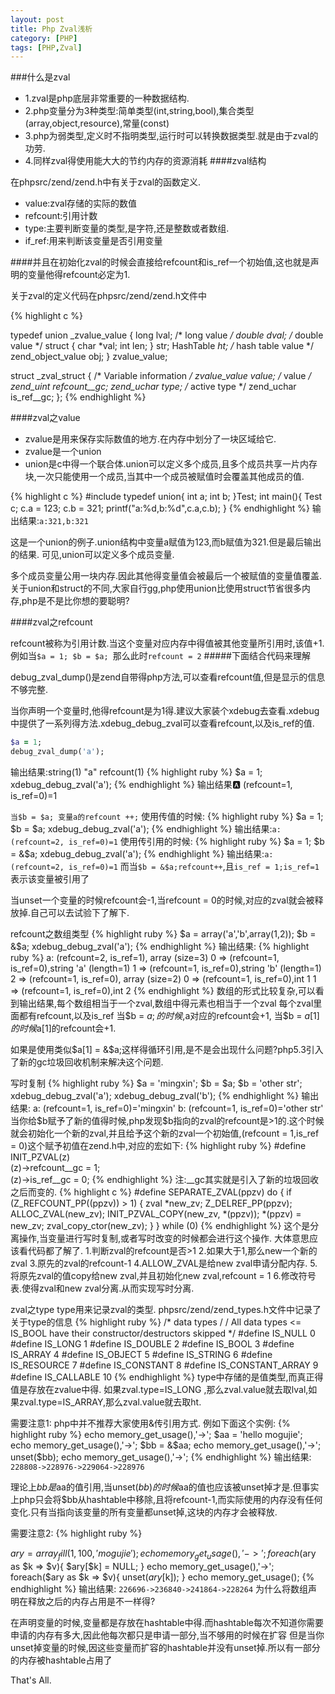 ```yaml
---
layout: post
title: Php Zval浅析
category: [PHP]
tags: [PHP,Zval]
---
```

###什么是zval
* 1.zval是php底层非常重要的一种数据结构.
* 2.php变量分为3种类型:简单类型(int,string,bool),集合类型(array,object,resource),常量(const)
* 3.php为弱类型,定义时不指明类型,运行时可以转换数据类型.就是由于zval的功劳.
* 4.同样zval得使用能大大的节约内存的资源消耗
####zval结构

在phpsrc/zend/zend.h中有关于zval的函数定义.

* value:zval存储的实际的数值
* refcount:引用计数
* type:主要判断变量的类型,是字符,还是整数或者数组.
* if_ref:用来判断该变量是否引用变量

####并且在初始化zval的时候会直接给refcount和is_ref一个初始值,这也就是声明的变量他得refcount必定为1.

关于zval的定义代码在phpsrc/zend/zend.h文件中

{% highlight c %}

typedef union _zvalue_value {
long lval; /* long value */
double dval; /* double value */
struct {
char *val;
int len;
} str;
HashTable *ht; /* hash table value */
zend_object_value obj;
} zvalue_value;

struct _zval_struct {
/* Variable information */
zvalue_value value; /* value */
zend_uint refcount__gc;
zend_uchar type; /* active type */
zend_uchar is_ref__gc;
};
{% endhighlight %}

####zval之value

* zvalue是用来保存实际数值的地方.在内存中划分了一块区域给它.
* zvalue是一个union
* 
	union是c中得一个联合体.union可以定义多个成员,且多个成员共享一片内存块,一次只能使用一个成员,当其中一个成员被赋值时会覆盖其他成员的值.
	
{% highlight c %}
#include
typedef union{
int a;
int b;
}Test;
int main(){
Test c;
c.a = 123;
c.b = 321;
printf("a:%d,b:%d",c.a,c.b);
}
{% endhighlight %}
输出结果:`a:321,b:321`

这是一个union的例子.union结构中变量a赋值为123,而b赋值为321.但是最后输出的结果.
可见,union可以定义多个成员变量.

多个成员变量公用一块内存.因此其他得变量值会被最后一个被赋值的变量值覆盖.关于union和struct的不同,大家自行gg,php使用union比使用struct节省很多内存,php是不是比你想的要聪明?

####zval之refcount

refcount被称为引用计数.当这个变量对应内存中得值被其他变量所引用时,该值+1.
例如当`$a = 1; $b = $a; `那么此时`refcount = 2`
#####下面结合代码来理解

debug_zval_dump()是zend自带得php方法,可以查看refcount值,但是显示的信息不够完整.

当你声明一个变量时,他得refcount是为1得.建议大家装个xdebug去查看.xdebug中提供了一系列得方法.xdebug_debug_zval可以查看refcount,以及is_ref的值.

```ruby
$a = 1;
debug_zval_dump('a');
```

输出结果:string(1) "a" refcount(1)
{% highlight ruby %}
$a = 1;
xdebug_debug_zval('a');
{% endhighlight %}
输出结果:a: (refcount=1, is_ref=0)=1

`当$b = $a; 变量a的refcount ++;`
使用传值的时候:
{% highlight ruby %}
$a = 1;
$b = $a;
xdebug_debug_zval('a');
{% endhighlight %}
输出结果:`a: (refcount=2, is_ref=0)=1`
使用传引用的时候:
{% highlight ruby %}
$a = 1;
$b = &$a;
xdebug_debug_zval('a');
{% endhighlight %}
输出结果:`a: (refcount=2, is_ref=0)=1`
而当`$b = &$a;refcount++`,且`is_ref = 1;is_ref=1`表示该变量被引用了

当unset一个变量的时候refcount会-1,当refcount = 0的时候,对应的zval就会被释放掉.自己可以去试验下了解下.

refcount之数组类型
{% highlight ruby %}
$a = array('a','b',array(1,2));
$b = &$a;
xdebug_debug_zval('a');
{% endhighlight %}
输出结果:
{% highlight ruby %}
a:
(refcount=2, is_ref=1),
array (size=3)
0 => (refcount=1, is_ref=0),string 'a' (length=1)
1 => (refcount=1, is_ref=0),string 'b' (length=1)
2 => (refcount=1, is_ref=0),
array (size=2)
0 => (refcount=1, is_ref=0),int 1
1 => (refcount=1, is_ref=0),int 2
{% endhighlight %}
数组的形式比较复杂,可以看到输出结果,每个数组相当于一个zval,数组中得元素也相当于一个zval
每个zval里面都有refcount,以及is_ref
当$b = $a;的时候,$a对应的refcount会+1,
当$b = $a[1]的时候$a[1]的refcount会+1.

如果是使用类似$a[1] = &$a;这样得循环引用,是不是会出现什么问题?php5.3引入了新的gc垃圾回收机制来解决这个问题.

写时复制
{% highlight ruby %}
$a = 'mingxin';
$b = $a;
$b = 'other str';
xdebug_debug_zval('a');
xdebug_debug_zval('b');
{% endhighlight %}
输出结果:
a: (refcount=1, is_ref=0)='mingxin'
b: (refcount=1, is_ref=0)='other str'
当你给$b赋予了新的值得时候,php发现$b指向的zval的refcount是>1的.这个时候就会初始化一个新的zval,并且给予这个新的zval一个初始值,(refcount = 1,is_ref = 0)这个赋予初值在zend.h中,对应的宏如下:
{% highlight ruby %}
#define INIT_PZVAL(z) \
(z)->refcount__gc = 1; \
(z)->is_ref__gc = 0;
{% endhighlight %}
注:__gc其实就是引入了新的垃圾回收之后而变的.
{% highlight c %}
#define SEPARATE_ZVAL(ppzv)
do {
if (Z_REFCOUNT_PP((ppzv)) > 1) {
zval *new_zv;
Z_DELREF_PP(ppzv);
ALLOC_ZVAL(new_zv);
INIT_PZVAL_COPY(new_zv, *(ppzv));
*(ppzv) = new_zv;
zval_copy_ctor(new_zv);
}
} while (0)
{% endhighlight %}
这个是分离操作,当变量进行写时复制,或者写时改变的时候都会进行这个操作.
大体意思应该看代码都了解了.
1.判断zval的refcount是否>1
2.如果大于1,那么new一个新的zval
3.原先的zval的refcount-1
4.ALLOW_ZVAL是给new zval申请分配内存.
5.将原先zval的值copy给new zval,并且初始化new zval,refcount = 1
6.修改符号表.使得zval和new zval分离.从而实现写时分离.

zval之type
type用来记录zval的类型.
phpsrc/zend/zend_types.h文件中记录了关于type的信息
{% highlight ruby %}
/* data types /
/ All data types <= IS_BOOL have their constructor/destructors skipped */
#define IS_NULL 0
#define IS_LONG 1
#define IS_DOUBLE 2
#define IS_BOOL 3
#define IS_ARRAY 4
#define IS_OBJECT 5
#define IS_STRING 6
#define IS_RESOURCE 7
#define IS_CONSTANT 8
#define IS_CONSTANT_ARRAY 9
#define IS_CALLABLE 10
{% endhighlight %}
type中存储的是值类型,而真正得值是存放在zvalue中得. 如果zval.type=IS_LONG ,那么zval.value就去取lval,如果zval.type=IS_ARRAY,那么zval.value就去取ht.

需要注意1: 
php中并不推荐大家使用&传引用方式. 
例如下面这个实例:
{% highlight ruby %}
echo memory_get_usage(),'->';
$aa = 'hello mogujie';
echo memory_get_usage(),'->';
$bb = &$aa;
echo memory_get_usage(),'->';
unset($bb);
echo memory_get_usage(),'->';
{% endhighlight %}
输出结果:
`228808->228976->229064->228976`

理论上$bb是$aa的值引用,当unset($bb)的时候$aa的值也应该被unset掉才是.但事实上php只会将$bb从hashtable中移除,且将refcount-1,而实际使用的内存没有任何变化.只有当指向该变量的所有变量都unset掉,这块的内存才会被释放.

需要注意2:
{% highlight ruby %}

$ary = array_fill(1,100,'mogujie');
echo memory_get_usage(),'->';
foreach($ary as $k => $v){
$ary[$k] = NULL;
}
echo memory_get_usage(),'->';
foreach($ary as $k => $v){
unset($ary[$k]);
}
echo memory_get_usage();
{% endhighlight %}
输出结果:
`226696->236840->241864->228264`
为什么将数组声明在释放之后的内存占用是不一样得?

在声明变量的时候,变量都是存放在hashtable中得.而hashtable每次不知道你需要申请的内存有多大,因此他每次都只是申请一部分,当不够用的时候在扩容
但是当你unset掉变量的时候,因这些变量而扩容的hashtable并没有unset掉.所以有一部分的内存被hashtable占用了

That's All.